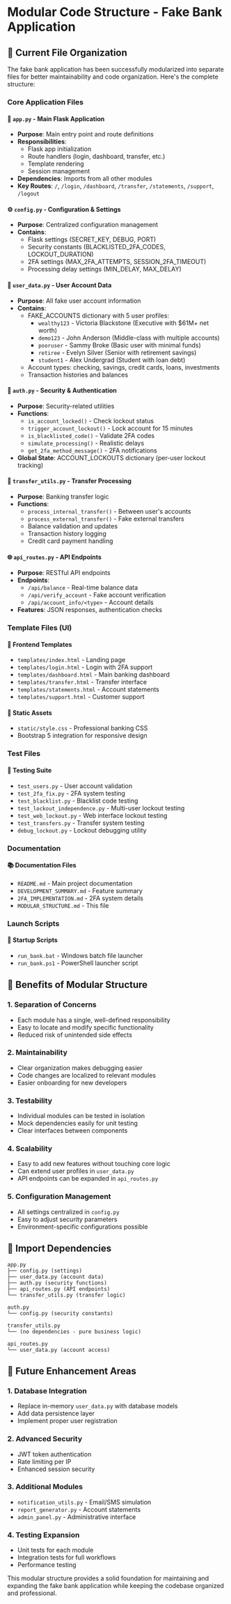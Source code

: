# Modular Code Structure - Fake Bank Application

## 📁 Current File Organization

The fake bank application has been successfully modularized into separate files for better maintainability and code organization. Here's the complete structure:

### Core Application Files

#### 🎯 `app.py` - Main Flask Application
- **Purpose**: Main entry point and route definitions
- **Responsibilities**:
  - Flask app initialization
  - Route handlers (login, dashboard, transfer, etc.)
  - Template rendering
  - Session management
- **Dependencies**: Imports from all other modules
- **Key Routes**: `/`, `/login`, `/dashboard`, `/transfer`, `/statements`, `/support`, `/logout`

#### ⚙️ `config.py` - Configuration & Settings
- **Purpose**: Centralized configuration management
- **Contains**:
  - Flask settings (SECRET_KEY, DEBUG, PORT)
  - Security constants (BLACKLISTED_2FA_CODES, LOCKOUT_DURATION)
  - 2FA settings (MAX_2FA_ATTEMPTS, SESSION_2FA_TIMEOUT)
  - Processing delay settings (MIN_DELAY, MAX_DELAY)

#### 👥 `user_data.py` - User Account Data
- **Purpose**: All fake user account information
- **Contains**:
  - FAKE_ACCOUNTS dictionary with 5 user profiles:
    - `wealthy123` - Victoria Blackstone (Executive with $61M+ net worth)
    - `demo123` - John Anderson (Middle-class with multiple accounts)
    - `pooruser` - Sammy Broke (Basic user with minimal funds)
    - `retiree` - Evelyn Silver (Senior with retirement savings)
    - `student1` - Alex Undergrad (Student with loan debt)
  - Account types: checking, savings, credit cards, loans, investments
  - Transaction histories and balances

#### 🔐 `auth.py` - Security & Authentication
- **Purpose**: Security-related utilities
- **Functions**:
  - `is_account_locked()` - Check lockout status
  - `trigger_account_lockout()` - Lock account for 15 minutes
  - `is_blacklisted_code()` - Validate 2FA codes
  - `simulate_processing()` - Realistic delays
  - `get_2fa_method_message()` - 2FA notifications
- **Global State**: ACCOUNT_LOCKOUTS dictionary (per-user lockout tracking)

#### 🔄 `transfer_utils.py` - Transfer Processing
- **Purpose**: Banking transfer logic
- **Functions**:
  - `process_internal_transfer()` - Between user's accounts
  - `process_external_transfer()` - Fake external transfers
  - Balance validation and updates
  - Transaction history logging
  - Credit card payment handling

#### 🌐 `api_routes.py` - API Endpoints
- **Purpose**: RESTful API endpoints
- **Endpoints**:
  - `/api/balance` - Real-time balance data
  - `/api/verify_account` - Fake account verification
  - `/api/account_info/<type>` - Account details
- **Features**: JSON responses, authentication checks

### Template Files (UI)

#### 📄 Frontend Templates
- `templates/index.html` - Landing page
- `templates/login.html` - Login with 2FA support
- `templates/dashboard.html` - Main banking dashboard
- `templates/transfer.html` - Transfer interface
- `templates/statements.html` - Account statements
- `templates/support.html` - Customer support

#### 🎨 Static Assets
- `static/style.css` - Professional banking CSS
- Bootstrap 5 integration for responsive design

### Test Files

#### 🧪 Testing Suite
- `test_users.py` - User account validation
- `test_2fa_fix.py` - 2FA system testing
- `test_blacklist.py` - Blacklist code testing
- `test_lockout_independence.py` - Multi-user lockout testing
- `test_web_lockout.py` - Web interface lockout testing
- `test_transfers.py` - Transfer system testing
- `debug_lockout.py` - Lockout debugging utility

### Documentation

#### 📚 Documentation Files
- `README.md` - Main project documentation
- `DEVELOPMENT_SUMMARY.md` - Feature summary
- `2FA_IMPLEMENTATION.md` - 2FA system details
- `MODULAR_STRUCTURE.md` - This file

### Launch Scripts

#### 🚀 Startup Scripts
- `run_bank.bat` - Windows batch file launcher
- `run_bank.ps1` - PowerShell launcher script

## 🔧 Benefits of Modular Structure

### 1. **Separation of Concerns**
- Each module has a single, well-defined responsibility
- Easy to locate and modify specific functionality
- Reduced risk of unintended side effects

### 2. **Maintainability**
- Clear organization makes debugging easier
- Code changes are localized to relevant modules
- Easier onboarding for new developers

### 3. **Testability**
- Individual modules can be tested in isolation
- Mock dependencies easily for unit testing
- Clear interfaces between components

### 4. **Scalability**
- Easy to add new features without touching core logic
- Can extend user profiles in `user_data.py`
- API endpoints can be expanded in `api_routes.py`

### 5. **Configuration Management**
- All settings centralized in `config.py`
- Easy to adjust security parameters
- Environment-specific configurations possible

## 🔄 Import Dependencies

```
app.py
├── config.py (settings)
├── user_data.py (account data)
├── auth.py (security functions)
├── api_routes.py (API endpoints)
└── transfer_utils.py (transfer logic)

auth.py
└── config.py (security constants)

transfer_utils.py
└── (no dependencies - pure business logic)

api_routes.py
└── user_data.py (account access)
```

## 🎯 Future Enhancement Areas

### 1. **Database Integration**
- Replace in-memory `user_data.py` with database models
- Add data persistence layer
- Implement proper user registration

### 2. **Advanced Security**
- JWT token authentication
- Rate limiting per IP
- Enhanced session security

### 3. **Additional Modules**
- `notification_utils.py` - Email/SMS simulation
- `report_generator.py` - Account statements
- `admin_panel.py` - Administrative interface

### 4. **Testing Expansion**
- Unit tests for each module
- Integration tests for full workflows
- Performance testing

This modular structure provides a solid foundation for maintaining and expanding the fake bank application while keeping the codebase organized and professional.
